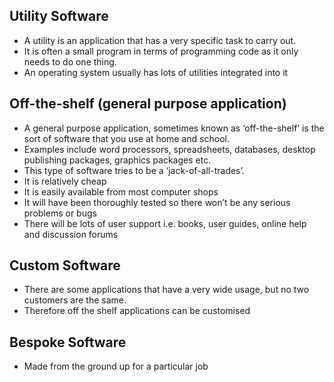 ## Utility Software
- A utility is an application that has a very specific task to carry out. 
- It is often a small program in terms of programming code as it only needs to do one thing.
- An operating system usually has lots of utilities integrated into it

## Off-the-shelf (general purpose application)
- A general purpose application, sometimes known as ‘off-the-shelf’ is the sort of software that you use at home and school.
- Examples include word processors, spreadsheets, databases, desktop publishing packages, graphics packages etc.
- This type of software tries to be a ‘jack-of-all-trades’.
- It is relatively cheap
- It is easily available from most computer shops
- It will have been thoroughly tested so there won’t be any serious problems or bugs
- There will be lots of user support i.e. books, user guides, online help and discussion forums

## Custom Software
- There are some applications that have a very wide usage, but no two customers are the same. 
- Therefore off the shelf applications can be customised

## Bespoke Software
- Made from the ground up for a particular job